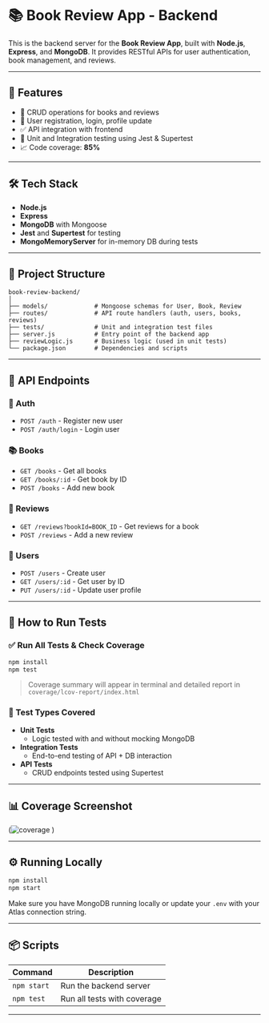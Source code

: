 # 📚 Book Review App - Backend

This is the backend server for the **Book Review App**, built with **Node.js**, **Express**, and **MongoDB**. It provides RESTful APIs for user authentication, book management, and reviews.

---

## 🚀 Features

- 📖 CRUD operations for books and reviews
- 👤 User registration, login, profile update
- ✅ API integration with frontend
- 🧪 Unit and Integration testing using Jest & Supertest
- 📈 Code coverage: **85%**

---

## 🛠 Tech Stack

- **Node.js**
- **Express**
- **MongoDB** with Mongoose
- **Jest** and **Supertest** for testing
- **MongoMemoryServer** for in-memory DB during tests

---

## 📂 Project Structure

```
book-review-backend/
│
├── models/             # Mongoose schemas for User, Book, Review
├── routes/             # API route handlers (auth, users, books, reviews)
├── tests/              # Unit and integration test files
├── server.js           # Entry point of the backend app
├── reviewLogic.js      # Business logic (used in unit tests)
└── package.json        # Dependencies and scripts
```

---

## 🔌 API Endpoints

### 🔐 Auth
- `POST /auth` - Register new user
- `POST /auth/login` - Login user

### 📚 Books
- `GET /books` - Get all books
- `GET /books/:id` - Get book by ID
- `POST /books` - Add new book

### 💬 Reviews
- `GET /reviews?bookId=BOOK_ID` - Get reviews for a book
- `POST /reviews` - Add a new review

### 👤 Users
- `POST /users` - Create user
- `GET /users/:id` - Get user by ID
- `PUT /users/:id` - Update user profile

---

## 🧪 How to Run Tests

### ✅ Run All Tests & Check Coverage

```bash
npm install
npm test
```

> Coverage summary will appear in terminal and detailed report in `coverage/lcov-report/index.html`

### 🧪 Test Types Covered

- **Unit Tests**
  - Logic tested with and without mocking MongoDB
- **Integration Tests**
  - End-to-end testing of API + DB interaction
- **API Tests**
  - CRUD endpoints tested using Supertest

---
## 📊 Coverage Screenshot

(![coverage](https://github.com/user-attachments/assets/deed6dfb-516f-47b9-ba53-ed9c3ad87167)
)


---

## ⚙️ Running Locally

```bash
npm install
npm start
```

Make sure you have MongoDB running locally or update your `.env` with your Atlas connection string.

---

## 📦 Scripts

| Command        | Description                 |
|----------------|-----------------------------|
| `npm start`    | Run the backend server      |
| `npm test`     | Run all tests with coverage |


---


